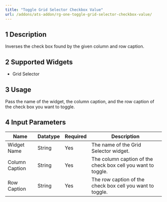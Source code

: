 ```yaml
---
title: "Toggle Grid Selector Checkbox Value"
url: /addons/ats-addon/rg-one-toggle-grid-selector-checkbox-value/
---
```


## 1 Description

Inverses the check box found by the given column and row caption.

## 2 Supported Widgets

* Grid Selector

## 3 Usage

Pass the name of the widget, the column caption, and the row caption of the check box you want to toggle.

## 4 Input Parameters

Name | Datatype | Required | Description
---- | -------- | -------- | ---------------
Widget Name | String | Yes | The name of the Grid Selector widget.
Column Caption | String | Yes | The column caption of the check box cell you want to toggle.
Row Caption | String | Yes | The row caption of the check box cell you want to toggle.
